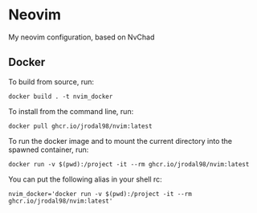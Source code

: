 # Neovim

My neovim configuration, based on NvChad

## Docker

To build from source, run:

```
docker build . -t nvim_docker
```

To install from the command line, run:

```
docker pull ghcr.io/jrodal98/nvim:latest
```

To run the docker image and to mount the current directory into the spawned container, run:

```
docker run -v $(pwd):/project -it --rm ghcr.io/jrodal98/nvim:latest
```

You can put the following alias in your shell rc:

```
nvim_docker='docker run -v $(pwd):/project -it --rm ghcr.io/jrodal98/nvim:latest'
```
